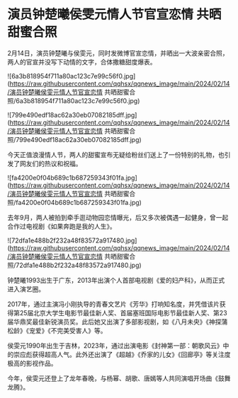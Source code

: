 # 演员钟楚曦侯雯元情人节官宣恋情 共晒甜蜜合照

2月14日，演员钟楚曦与侯雯元，同时发微博官宣恋情，并晒出一大波亲密合照，两人的官宣并没写下动情的文字，合体撒糖甜度爆表。

![6a3b818954f711a80ac123c7e99c56f0.jpg](https://raw.githubusercontent.com/qqhsx/qqnews_image/main/2024/02/14/演员钟楚曦侯雯元情人节官宣恋情 共晒甜蜜合照/6a3b818954f711a80ac123c7e99c56f0.jpg)

![799e490edf18ac62a30eb07082185dff.jpg](https://raw.githubusercontent.com/qqhsx/qqnews_image/main/2024/02/14/演员钟楚曦侯雯元情人节官宣恋情 共晒甜蜜合照/799e490edf18ac62a30eb07082185dff.jpg)

今天正值浪漫情人节，两人的甜蜜宣布无疑给粉丝们送上了一份特别的礼物，也引发了网友们的热议和祝福。

![fa4200e0f04b689c1b687259343f01fa.jpg](https://raw.githubusercontent.com/qqhsx/qqnews_image/main/2024/02/14/演员钟楚曦侯雯元情人节官宣恋情 共晒甜蜜合照/fa4200e0f04b689c1b687259343f01fa.jpg)

去年9月，两人被拍到牵手逛动物园恋情曝光，后又多次被偶遇一起健身，曾一起合作过电视剧《如果奔跑是我的人生》。

![72dfa1e488b2f232a48f83572a917480.jpg](https://raw.githubusercontent.com/qqhsx/qqnews_image/main/2024/02/14/演员钟楚曦侯雯元情人节官宣恋情 共晒甜蜜合照/72dfa1e488b2f232a48f83572a917480.jpg)

钟楚曦1993出生于广东，2013年出演个人首部电视剧《爱的妇产科》，从而正式进入演艺圈。

2017年，通过主演冯小刚执导的青春文艺片《芳华》打响知名度，并凭借该片获得第25届北京大学生电影节最佳新人奖、首届塞班国际电影节最佳新人奖、第23届华鼎奖最佳新锐演员奖。此后她又出演了多部影视剧，如《八月未央》《神探蒲松龄》《宠爱》《不完美受害人》等。

侯雯元1990年出生于吉林，2023年，通过出演电影《封神第一部：朝歌风云》中的崇应彪获得超高人气。此外还出演了《超越》《乔家的儿女》《回廊亭》等关注度极高的影视作品。

今年，侯雯元还登上了龙年春晚，与杨幂、胡歌、唐嫣等人共同演唱开场曲《鼓舞龙腾》。


